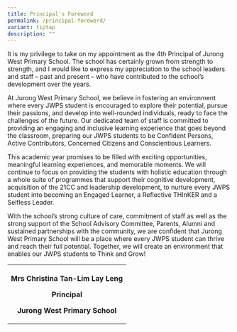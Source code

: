 ```yaml
---
title: Principal's Foreword
permalink: /principal-foreword/
variant: tiptap
description: ""
---
```

<p>It is my privilege to take on my appointment as the 4th Principal of Jurong
West Primary School. The school has certainly grown from strength to strength,
and I would like to express my appreciation to the school leaders and staff
– past and present – who have contributed to the school’s development over
the years.</p>
<p>At Jurong West Primary School, we believe in fostering an environment
where every JWPS student is encouraged to explore their potential, pursue
their passions, and develop into well-rounded individuals, ready to face
the challenges of the future. Our dedicated team of staff is committed
to providing an engaging and inclusive learning experience that goes beyond
the classroom, preparing our JWPS students to be Confident Persons, Active
Contributors, Concerned Citizens and Conscientious Learners.</p>
<p>This academic year promises to be filled with exciting opportunities,
meaningful learning experiences, and memorable moments. We will continue
to focus on providing the students with holistic education through a whole
suite of programmes that support their cognitive development, acquisition
of the 21CC and leadership development, to nurture every JWPS student into
becoming an Engaged Learner, a Reflective THInKER and a Selfless Leader.</p>
<p>With the school’s strong culture of care, commitment of staff as well
as the strong support of the School Advisory Committee, Parents, Alumni
and sustained partnerships with the community, we are confident that Jurong
West Primary School will be a place where every JWPS student can thrive
and reach their full potential. Together, we will create an environment
that enables our JWPS students to Think and Grow!</p>
<p></p>
<table>
<tbody>
<tr>
<th rowspan="1" colspan="1">
<p>Mrs Christina Tan-Lim Lay Leng</p>
<p>Principal</p>
<p>Jurong West Primary School</p>
</th>
</tr>
</tbody>
</table>
<p></p>